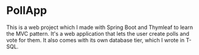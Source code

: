 # PollApp
This is a web project which I made with Spring Boot and Thymleaf to learn the MVC pattern. It's a web application that lets the user create polls and vote for them. It also comes with its own database tier, which I wrote in T-SQL.
